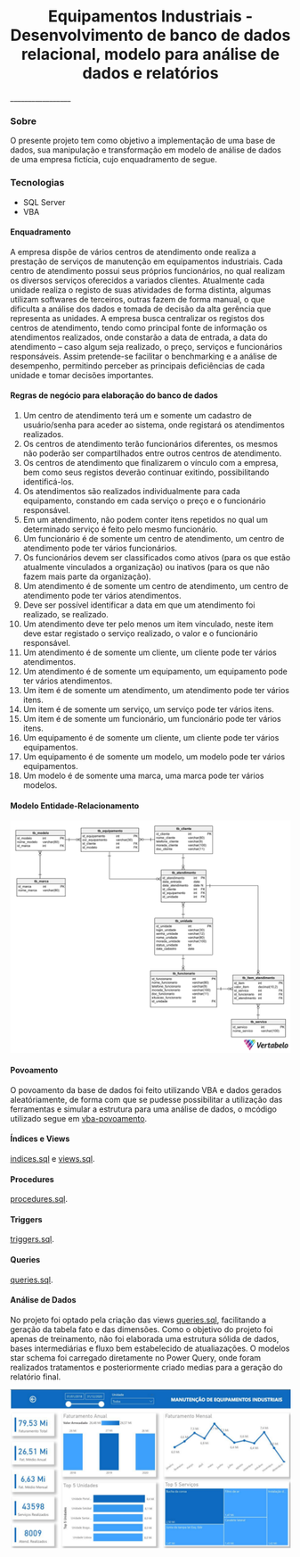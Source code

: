 <div align="center">
  <h1>Equipamentos Industriais - Desenvolvimento de banco de dados relacional, modelo para análise de dados e relatórios</h1>
</div>
_________________

### Sobre
O presente projeto tem como objetivo a implementação de uma base de dados, sua manipulação e transformação em modelo de análise de dados de uma empresa fictícia, cujo enquadramento de segue.

### Tecnologias
- SQL Server
- VBA

#### Enquadramento
A empresa dispõe de vários centros de atendimento onde realiza a prestação de serviços de manutenção em equipamentos industriais. Cada centro de atendimento possui seus próprios funcionários, no qual realizam os diversos serviços oferecidos a variados clientes. Atualmente cada unidade realiza o registo de suas atividades de forma distinta, algumas utilizam softwares de terceiros, outras fazem de forma manual, o que dificulta a análise dos dados e tomada de decisão da alta gerência que representa as unidades.
A empresa busca centralizar os registos dos centros de atendimento, tendo como principal fonte de informação os atendimentos realizados, onde constarão a data de entrada, a data do atendimento – caso algum seja realizado, o preço, serviços e funcionários responsáveis. Assim pretende-se facilitar o benchmarking e a análise de desempenho, permitindo perceber as principais deficiências de cada unidade e tomar decisões importantes.

#### Regras de negócio para elaboração do banco de dados
01) Um centro de atendimento terá um e somente um cadastro de usuário/senha para aceder ao sistema, onde registará os atendimentos realizados. 
02) Os centros de atendimento terão funcionários diferentes, os mesmos não poderão ser compartilhados entre outros centros de atendimento. 
03) Os centros de atendimento que finalizarem o vínculo com a empresa, bem como seus registos deverão continuar exitindo, possibilitando identificá-los.
04) Os atendimentos são realizados individualmente para cada equipamento, constando em cada serviço o preço e o funcionário responsável. 
05) Em um atendimento, não podem conter itens repetidos no qual um determinado serviço é feito pelo mesmo funcionário. 
06) Um funcionário é de somente um centro de atendimento, um centro de atendimento pode ter vários funcionários. 
07) Os funcionários devem ser classificados como ativos (para os que estão atualmente vinculados a organização) ou inativos (para os que não fazem mais parte da organização).
08)  Um atendimento é de somente um centro de atendimento, um centro de atendimento pode ter vários atendimentos. 
09) Deve ser possível identificar a data em que um atendimento foi realizado, se realizado.
10) Um atendimento deve ter pelo menos um item vinculado, neste item deve estar registado o serviço realizado, o valor e o funcionário responsável. 
11) Um atendimento é de somente um cliente, um cliente pode ter vários atendimentos. 
12) Um atendimento é de somente um equipamento, um equipamento pode ter vários atendimentos.
13) Um item é de somente um atendimento, um atendimento pode ter vários itens. 
14) Um item é de somente um serviço, um serviço pode ter vários itens. 
15) Um item é de somente um funcionário, um funcionário pode ter vários itens. 
16) Um equipamento é de somente um cliente, um cliente pode ter vários equipamentos. 
17) Um equipamento é de somente um modelo, um modelo pode ter vários equipamentos. 
18) Um modelo é de somente uma marca, uma marca pode ter vários modelos. 

#### Modelo Entidade-Relacionamento

<div align="center" >
  <img src="modeloer.png">
</div>

#### Povoamento
O povoamento da base de dados foi feito utilizando VBA e dados gerados aleatóriamente, de forma com que se pudesse possibilitar a utilização das ferramentas e simular a estrutura para uma análise de dados, o mcódigo utilizado segue em <a href="">vba-povoamento</a>.

#### Índices e Views
<a href="">indices.sql</a> e <a href="">views.sql</a>.

#### Procedures
<a href="">procedures.sql</a>.

#### Triggers
<a href="">triggers.sql</a>.

#### Queries
<a href="">queries.sql</a>.

#### Análise de Dados
No projeto foi optado pela criação das views <a href="">queries.sql</a>, facilitando a geração da tabela fato e das dimensões. Como o objetivo do projeto foi apenas de treinamento, não foi elaborada uma estrutura sólida de dados, bases intermediárias e fluxo bem estabelecido de atualiazações. O modelos star schema foi carregado diretamente no Power Query, onde foram realizados tratamentos e posteriormente criado medias para a geração do relatório final.

<div align="center" >
  <img src="relatorio.png">
</div>
